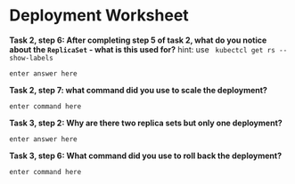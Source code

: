 # Deployment Worksheet

__Task 2, step 6: After completing step 5 of task 2, what do you notice about the `ReplicaSet` - what is this used for?__
hint: use ` kubectcl get rs --show-labels`

```
enter answer here
```

__Task 2, step 7: what command did you use to scale the deployment?__

```
enter command here
```

__Task 3, step 2: Why are there two replica sets but only one deployment?__

```
enter answer here
```

__Task 3, step 6: What command did you use to roll back the deployment?__

```
enter command here
```
